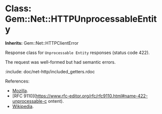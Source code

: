 # Class: Gem::Net::HTTPUnprocessableEntity
**Inherits:** Gem::Net::HTTPClientError
    

Response class for `Unprocessable Entity` responses (status code 422).

The request was well-formed but had semantic errors.

:include: doc/net-http/included_getters.rdoc

References:

*   [Mozilla](https://developer.mozilla.org/en-US/docs/Web/HTTP/Status/422).
*   [RFC
    9110](https://www.rfc-editor.org/rfc/rfc9110.html#name-422-unprocessable-c
    ontent).
*   [Wikipedia](https://en.wikipedia.org/wiki/List_of_HTTP_status_codes#422).



